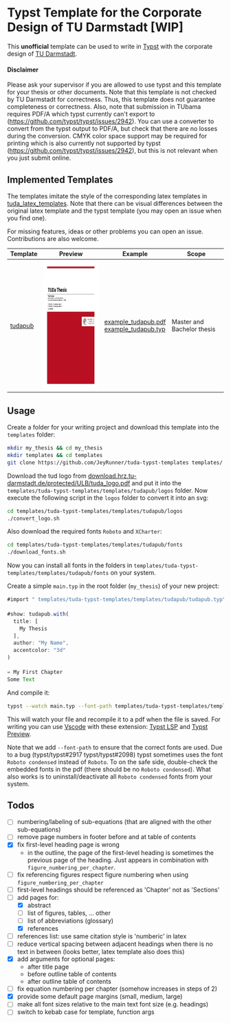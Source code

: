 # Typst Template for the Corporate Design of TU Darmstadt [WIP]
This **unofficial** template can be used to write in [Typst](https://github.com/typst/typst) with the corporate design of [TU Darmstadt](https://www.tu-darmstadt.de/).

#### Disclaimer
Please ask your supervisor if you are allowed to use typst and this template for your thesis or other documents.
Note that this template is not checked by TU Darmstadt for correctness.
Thus, this template does not guarantee completeness or correctness.
Also, note that submission in TUbama requires PDF/A which typst currently can't export to (https://github.com/typst/typst/issues/2942).
You can use a converter to convert from the typst output to PDF/A, but check that there are no losses during the conversion. CMYK color space support may be required for printing which is also currently not supported by typst (https://github.com/typst/typst/issues/2942), but this is not relevant when you just submit online.


## Implemented Templates
The templates imitate the style of the corresponding latex templates in [tuda_latex_templates](https://github.com/tudace/tuda_latex_templates).
Note that there can be visual differences between the original latex template and the typst template (you may open an issue when you find one).

For missing features, ideas or other problems you can open an issue. Contributions are also welcome.

| Template | Preview | Example | Scope |
|----------|---------|---------|-------|
| [tudapub](templates/tudapub/tudapub.typ) | <img src="img/tudapub_prev.png" height="300px"> | [example_tudapub.pdf](example_tudapub.pdf) <br/> [example_tudapub.typ](example_tudapub.typ) | Master and Bachelor thesis |

## Usage
Create a folder for your writing project and download this template into the `templates` folder:

```bash
mkdir my_thesis && cd my_thesis
mkdir templates && cd templates
git clone https://github.com/JeyRunner/tuda-typst-templates templates/
```
Download the tud logo from [download.hrz.tu-darmstadt.de/protected/ULB/tuda_logo.pdf](https://download.hrz.tu-darmstadt.de/protected/ULB/tuda_logo.pdf) and put it into the `templates/tuda-typst-templates/templates/tudapub/logos` folder.
Now execute the following script in the `logos` folder to convert it into an svg:

```bash
cd templates/tuda-typst-templates/templates/tudapub/logos
./convert_logo.sh
```

Also download the required fonts `Roboto` and `XCharter`:
```bash
cd templates/tuda-typst-templates/templates/tudapub/fonts
./download_fonts.sh
```
Now you can install all fonts in the folders in `templates/tuda-typst-templates/templates/tudapub/fonts` on your system.

Create a simple `main.typ` in the root folder (`my_thesis`) of your new project:
```js
#import " templates/tuda-typst-templates/templates/tudapub/tudapub.typ": tudapub

#show: tudapub.with(
  title: [
    My Thesis
  ],
  author: "My Name",
  accentcolor: "3d"
)

= My First Chapter
Some Text
```

And compile it:

```bash
typst --watch main.typ --font-path templates/tuda-typst-templates/templates/tudapub/fonts
```

This will watch your file and recompile it to a pdf when the file is saved. For writing you can use [Vscode](https://code.visualstudio.com/) with these extension: [Typst LSP](https://marketplace.visualstudio.com/items?itemName=nvarner.typst-lsp) and [Typst Preview](https://marketplace.visualstudio.com/items?itemName=mgt19937.typst-preview).

Note that we add `--font-path` to ensure that the correct fonts are used.
Due to a bug (typst/typst#2917 typst/typst#2098) typst sometimes uses the font `Roboto condensed` instead of `Roboto`.
To on the safe side, double-check the embedded fonts in the pdf (there should be no `Roboto condensed`).
What also works is to uninstall/deactivate all `Roboto condensed` fonts from your system.


## Todos
* [ ] numbering/labeling of sub-equations (that are aligned with the other sub-equations)
* [ ] remove page numbers in footer before and at table of contents
* [x] fix first-level heading page is wrong
  * in the outline, the page of the first-level heading is sometimes the previous page of the heading. Just appears in combination with `figure_numbering_per_chapter`.
* [ ] fix referencing figures respect figure numbering when using `figure_numbering_per_chapter`
* [ ] first-level headings should be referenced as 'Chapter' not as 'Sections'
* [ ] add pages for:
  * [x] abstract
  * [ ] list of figures, tables, ... other
  * [ ] list of abbreviations (glossary)
  * [x] references
* [ ] references list: use same citation style is 'numberic' in latex
* [ ] reduce vertical spacing between adjacent headings when there is no text in between (looks better, latex template also does this)
* [x] add arguments for optional pages:
  * after title page
  * before outline table of contents
  * after outline table of contents
* [ ] fix equation numbering per chapter (somehow increases in steps of 2)
* [x] provide some default page margins (small, medium, large)
* [ ] make all font sizes relative to the main text font size (e.g. headings)
* [ ] switch to kebab case for template, function args